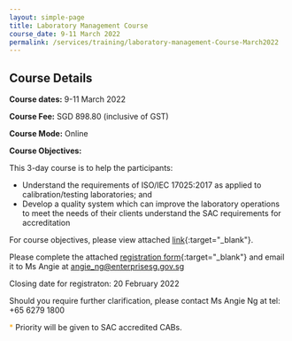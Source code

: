 ```yaml
---
layout: simple-page
title: Laboratory Management Course
course_date: 9-11 March 2022
permalink: /services/training/laboratory-management-Course-March2022
---
```


## Course Details
**Course dates:** 9-11 March 2022

**Course Fee:** SGD 898.80 (inclusive of GST)
 
**Course Mode:**  Online

**Course Objectives:**
 
This 3-day course is to help the participants:
* Understand the requirements of ISO/IEC 17025:2017 as applied to calibration/testing laboratories; and  
* Develop a quality system which can improve the laboratory operations to meet the needs of their clients understand the SAC requirements for accreditation
 
For course objectives, please view attached [link](/files/training/Course-Objectives-LM.pdf){:target="_blank"}.


Please complete the attached [registration form](/files/registration-forms/Registration-form-LM-March2022.docx){:target="_blank"} 
and email it to Ms Angie at <angie_ng@enterprisesg.gov.sg>


Closing date for registraton:  20 February 2022
  
Should you require further clarification, please contact Ms Angie Ng at tel: +65 6279 1800

<span style="color:orange">*</span> Priority will be given to SAC accredited CABs.
